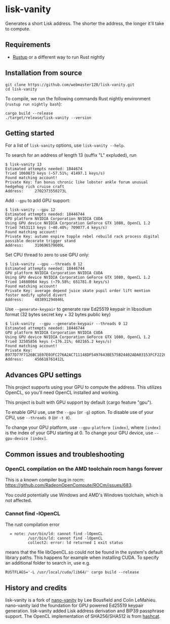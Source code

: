 # lisk-vanity

Generates a short Lisk address. The shorter the address, the longer it'll take to compute.

## Requirements

* [Rustup](https://rustup.rs/) or a different way to run Rust nightly

## Installation from source

```
git clone https://github.com/webmaster128/lisk-vanity.git
cd lisk-vanity
```

To compile, we run the following commands Rust nightly environment (`rustup run nightly bash`):

```
cargo build --release
./target/release/lisk-vanity --version
```

## Getting started

For a list of `lisk-vanity` options, use `lisk-vanity --help`.

To search for an address of length 13 (suffix "L" expluded), run

```
$ lisk-vanity 13
Estimated attempts needed: 1844674
Tried 1060873 keys (~57.51%; 41497.1 keys/s)
Found matching account!
Private Key: fan bonus chronic like lobster ankle forum unusual hedgehog rich cruise craft
Address:     2702373550273L
```

Add `--gpu` to add GPU support:

```
$ lisk-vanity --gpu 12
Estimated attempts needed: 18446744
GPU platform NVIDIA Corporation NVIDIA CUDA
Using GPU device NVIDIA Corporation GeForce GTX 1080, OpenCL 1.2
Tried 7453113 keys (~40.40%; 709077.4 keys/s)
Found matching account!
Private Key: autumn expire topple rebel rebuild rack process digital possible decorate trigger stand
Address:     310696579609L
```

Set CPU thread to zero to use GPU only:

```
$ lisk-vanity --gpu --threads 0 12
Estimated attempts needed: 18446744
GPU platform NVIDIA Corporation NVIDIA CUDA
Using GPU device NVIDIA Corporation GeForce GTX 1080, OpenCL 1.2
Tried 14680064 keys (~79.58%; 651781.0 keys/s)
Found matching account!
Private Key: average depend juice skate pupil order lift mention foster modify uphold divert
Address:     483891294046L
```

Use `--generate-keypair` to generate raw Ed25519 keypair in libsodium format (32 bytes secret key + 32 bytes public key)

```
$ lisk-vanity  --gpu --generate-keypair --threads 0 12
Estimated attempts needed: 18446744
GPU platform NVIDIA Corporation NVIDIA CUDA
Using GPU device NVIDIA Corporation GeForce GTX 1080, OpenCL 1.2
Tried 32505856 keys (~176.21%; 682165.2 keys/s)
Found matching account!
Private Key: B977D77F7126BC1E07E03FC276A2AC711148DF5497643BE575B24402ADA03153FCF22269A265BC349932ED7EACD34504FBBC8D05B92E4E4DC24D7955757E0D5C
Address:     456618761412L
```

## Advances GPU settings

This project supports using your GPU to compute the address.
This utilizes OpenCL, so you'll need OpenCL installed and working.

This project is built with GPU support by default (cargo feature "gpu").

To enable GPU use, use the `--gpu` (or `-g`) option. To disable
use of your CPU, use `--threads 0` (or `-t 0`).

To change your GPU platform, use `--gpu-platform [index]`, where `[index]`
is the index of your GPU starting at 0.
To change your GPU device, use `--gpu-device [index]`.

## Common issues and troubleshooting

### OpenCL compilation on the AMD toolchain rocm hangs forever

This is a known compiler bug in rocm: https://github.com/RadeonOpenCompute/ROCm/issues/683.

You could potentially use Windows and AMD's Windows toolchain, which is not affected.

### Cannot find -lOpenCL

The rust compilation error

```
  = note: /usr/bin/ld: cannot find -lOpenCL
          /usr/bin/ld: cannot find -lOpenCL
          collect2: error: ld returned 1 exit status
```

means that the file libOpenCL.so could not be found in the system's default library paths.
This happens for example when installing CUDA.
To specify an additional folder to search in, use e.g.

```
RUSTFLAGS='-L /usr/local/cuda/lib64/' cargo build --release
```

## History and credits

lisk-vanity is a fork of [nano-vanity](https://github.com/PlasmaPower/nano-vanity) by Lee Bousfield
and Colin LeMahieu. nano-vanity laid the foundation for GPU powered Ed25519 keypair generation.
lisk-vanity added Lisk address derivation and BIP39 passphrase support. The OpenCL implementation
of SHA256/SHA512 is from [hashcat](https://github.com/hashcat/hashcat).
